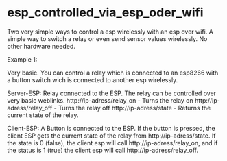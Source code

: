 # esp_controlled_via_esp_oder_wifi
Two very simple ways to control a esp wirelessly with an esp over wifi. A simple way to switch a relay or even send sensor values wirelessly. 
No other hardware needed.

Example 1:

Very basic. You can control a relay which is connected to an esp8266 with a button switch wich is connected to another esp wirelessly.

Server-ESP: 
Relay connected to the ESP. The relay can be controlled over very basic weblinks.
http://ip-adress/relay_on - Turns the relay on
http://ip-adress/relay_off - Turns the relay off
http://ip-adress/state - Returns the current state of the relay.

Client-ESP: 
A Button is connected to the ESP. If the button is pressed, the client ESP gets the current state of the relay from http://ip-adress/state.
If the state is 0 (false), the client esp will call http://ip-adress/relay_on, and if the status is 1 (true) the client esp will call http://ip-adress/relay_off.

